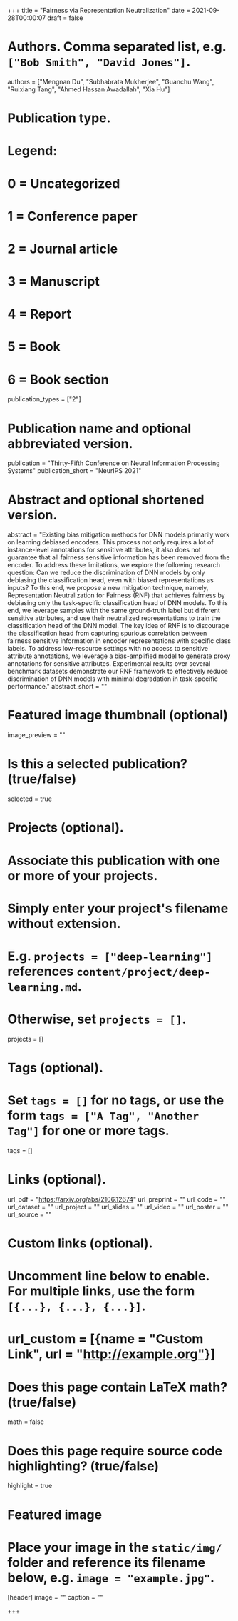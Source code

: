 +++
title = "Fairness via Representation Neutralization"
date = 2021-09-28T00:00:07
draft = false

# Authors. Comma separated list, e.g. `["Bob Smith", "David Jones"]`.
authors = ["Mengnan Du", "Subhabrata Mukherjee", "Guanchu Wang", "Ruixiang Tang", "Ahmed Hassan Awadallah", "Xia Hu"]

# Publication type.
# Legend:
# 0 = Uncategorized
# 1 = Conference paper
# 2 = Journal article
# 3 = Manuscript
# 4 = Report
# 5 = Book
# 6 = Book section
publication_types = ["2"]

# Publication name and optional abbreviated version.
publication = "Thirty-Fifth Conference on Neural Information Processing Systems"
publication_short = "NeurIPS 2021"

# Abstract and optional shortened version.
abstract = "Existing bias mitigation methods for DNN models primarily work on learning debiased encoders. This process not only requires a lot of instance-level annotations for sensitive attributes, it also does not guarantee that all fairness sensitive information has been removed from the encoder. To address these limitations, we explore the following research question: Can we reduce the discrimination of DNN models by only debiasing the classification head, even with biased representations as inputs? To this end, we propose a new mitigation technique, namely, Representation Neutralization for Fairness (RNF) that achieves fairness by debiasing only the task-specific classification head of DNN models. To this end, we leverage samples with the same ground-truth label but different sensitive attributes, and use their neutralized representations to train the classification head of the DNN model. The key idea of RNF is to discourage the classification head from capturing spurious correlation between fairness sensitive information in encoder representations with specific class labels. To address low-resource settings with no access to sensitive attribute annotations, we leverage a bias-amplified model to generate proxy annotations for sensitive attributes. Experimental results over several benchmark datasets demonstrate our RNF framework to effectively reduce discrimination of DNN models with minimal degradation in task-specific performance."
abstract_short = ""

# Featured image thumbnail (optional)
image_preview = ""

# Is this a selected publication? (true/false)
selected = true

# Projects (optional).
#   Associate this publication with one or more of your projects.
#   Simply enter your project's filename without extension.
#   E.g. `projects = ["deep-learning"]` references `content/project/deep-learning.md`.
#   Otherwise, set `projects = []`.
projects = []

# Tags (optional).
#   Set `tags = []` for no tags, or use the form `tags = ["A Tag", "Another Tag"]` for one or more tags.
tags = []

# Links (optional).
url_pdf = "https://arxiv.org/abs/2106.12674"
url_preprint = ""
url_code = ""
url_dataset = ""
url_project = ""
url_slides = ""
url_video = ""
url_poster = ""
url_source = ""

# Custom links (optional).
#   Uncomment line below to enable. For multiple links, use the form `[{...}, {...}, {...}]`.
# url_custom = [{name = "Custom Link", url = "http://example.org"}]

# Does this page contain LaTeX math? (true/false)
math = false

# Does this page require source code highlighting? (true/false)
highlight = true

# Featured image
# Place your image in the `static/img/` folder and reference its filename below, e.g. `image = "example.jpg"`.
[header]
image = ""
caption = ""

+++
